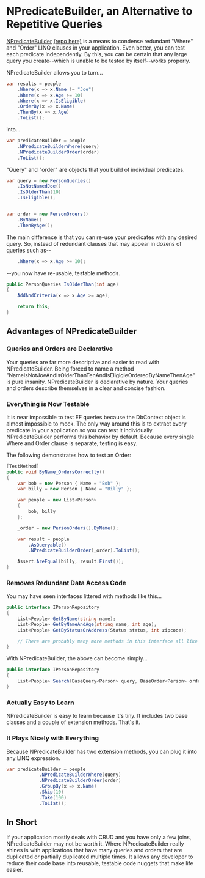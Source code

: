 # NPredicateBuilder, an Alternative to Repetitive Queries

[NPredicateBuilder](https://www.nuget.org/packages/NPredicateBuilder.EF/) [(repo here)](https://github.com/mjbradvica/n-predicate-builder) is a means to condense redundant "Where" and "Order" LINQ clauses in your application. Even better, you can test each predicate independently. By this, you can be certain that any large query you create--which is unable to be tested by itself--works properly.

NPredicateBuilder allows you to turn...

```csharp
var results = people
    .Where(x => x.Name != "Joe")
    .Where(x => x.Age >= 10)
    .Where(x => x.IsEligible)
    .OrderBy(x => x.Name)
    .ThenBy(x => x.Age)
    .ToList();
```

into...

```csharp
var predicateBuilder = people
    .NPredicateBuilderWhere(query)
    .NPredicateBuilderOrder(order)
    .ToList();
```

"Query" and "order" are objects that you build of individual predicates.

```csharp
var query = new PersonQueries()
    .IsNotNamedJoe()
    .IsOlderThan(10)
    .IsEligible();


var order = new PersonOrders()
    .ByName()
    .ThenByAge();
```

The main difference is that you can re-use your predicates with any desired query. So, instead of redundant clauses that may appear in dozens of queries such as--

```csharp
    .Where(x => x.Age >= 10);
```

--you now have re-usable, testable methods.

```csharp
public PersonQueries IsOlderThan(int age)
{
    AddAndCriteria(x => x.Age >= age);

    return this;
}
```

## Advantages of NPredicateBuilder

### Queries and Orders are Declarative

Your queries are far more descriptive and easier to read with NPredicateBuilder. Being forced to name a method "NameIsNotJoeAndIsOlderThanTenAndIsEligigleOrderedByNameThenAge" is pure insanity. NPredicateBuilder is declarative by nature. Your queries and orders describe themselves in a clear and concise fashion.

### Everything is Now Testable

It is near impossible to test EF queries because the DbContext object is almost impossible to mock. The only way around this is to extract every predicate in your application so you can test it individually. NPredicateBuilder performs this behavior by default. Because every single Where and Order clause is separate, testing is easy.

The following demonstrates how to test an Order:

```csharp
[TestMethod]
public void ByName_OrdersCorrectly()
{
    var bob = new Person { Name = "Bob" };
    var billy = new Person { Name = "Billy" };

    var people = new List<Person>
    {
        bob, billy
    };

    _order = new PersonOrders().ByName();

    var result = people
        .AsQueryable()
        .NPredicateBuilderOrder(_order).ToList();

    Assert.AreEqual(billy, result.First());
}
```

### Removes Redundant Data Access Code

You may have seen interfaces littered with methods like this...

```csharp
public interface IPersonRepository
{
    List<People> GetByName(string name);
    List<People> GetByNameAndAge(string name, int age);
    List<People> GetByStatusOrAddress(Status status, int zipcode);

    // There are probably many more methods in this interface all like the ones above.
}
```

With NPredicateBuilder, the above can become simply...

```csharp
public interface IPersonRepository
{
    List<People> Search(BaseQuery<Person> query, BaseOrder<Person> order);
}
```

### Actually Easy to Learn

NPredicateBuilder is easy to learn because it's tiny. It includes two base classes and a couple of extension methods. That's it.

### It Plays Nicely with Everything

Because NPredicateBuilder has two extension methods, you can plug it into any LINQ expression.

```csharp
var predicateBuilder = people
            .NPredicateBuilderWhere(query)
            .NPredicateBuilderOrder(order)
            .GroupBy(x => x.Name)
            .Skip(10)
            .Take(100)
            .ToList();
```

## In Short

If your application mostly deals with CRUD and you have only a few joins, NPredicateBuilder may not be worth it. Where NPredicateBuilder really shines is with applications that have many queries and orders that are duplicated or partially duplicated multiple times. It allows any developer to reduce their code base into reusable, testable code nuggets that make life easier.
